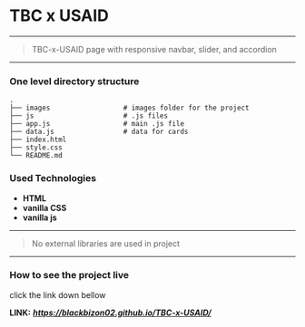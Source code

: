 # TBC x USAID

-------

> TBC-x-USAID page with responsive navbar, slider, and accordion


-------

### One level directory structure

    .
    ├── images                  # images folder for the project
    ├── js                      # .js files
    ├── app.js                  # main .js file
    ├── data.js                 # data for cards
    ├── index.html              
    ├── style.css
    └── README.md


### Used Technologies


- **HTML**
- **vanilla CSS**
- **vanilla js**

--------


> No external libraries are used in project

---------

### How to see the project live

click the link down bellow

**LINK:**  ***<https://blackbizon02.github.io/TBC-x-USAID/>***